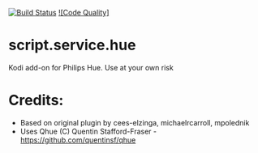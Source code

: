 [![Build Status](https://travis-ci.com/zim514/script.service.hue.svg?branch=master)](https://travis-ci.com/zim514/script.service.hue)
[![Code Quality]](https://www.codacy.com/app/zim514/script.service.hue?utm_source=github.com&amp;utm_medium=referral&amp;utm_content=zim514/script.service.hue&amp;utm_campaign=Badge_Grade)

# script.service.hue
Kodi add-on for Philips Hue. Use at your own risk

# Credits:
- Based on original plugin by cees-elzinga, michaelrcarroll, mpolednik
- Uses Qhue (C) Quentin Stafford-Fraser - https://github.com/quentinsf/qhue

 
